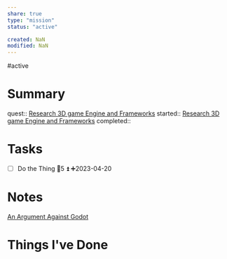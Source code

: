 ```yaml
---
share: true
type: "mission"
status: "active"

created: NaN 
modified: NaN
---
```

#active  
# Summary
quest:: [Research 3D game Engine and Frameworks](./Research%203D%20game%20Engine%20and%20Frameworks.md)
started:: [Research 3D game Engine and Frameworks](./Research%203D%20game%20Engine%20and%20Frameworks.md)
completed::
# Tasks
- [ ] Do the Thing  🥄5 ⏫ ➕2023-04-20
# Notes
[An Argument Against Godot](An%20Argument%20Against%20Godot.md)
# Things I've Done